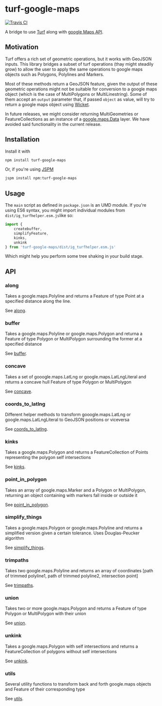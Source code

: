 # turf-google-maps

[![Travis CI](https://travis-ci.org/InstaGIS/turfhelper-lib-js.svg?branch=master)](https://travis-ci.org/InstaGIS/turfhelper-lib-js)

A bridge to use [Turf](http://turfjs.org) along with [google Maps API](https://developers.google.com/maps/documentation/javascript/reference/).

## Motivation

Turf offers a rich set of geometric operations, but it works with GeoJSON inputs. This library bridges a subset of turf operations (thay might steadily grow)
to allow the user to apply the same operations to google maps objects such as Polygons, Polylines and Markers.

Most of these methods return a GeoJSON feature, given the output of these geometric operations might not be suitable for conversion to a google maps object (which is the case of MultiPolygons or MultiLinestring). Some of them accept an `output` parameter that, if passed `object` as value, will try to return 
a google maps object using [Wicket](https://www.npmjs.com/package/wicket). 

In future releases, we might consider returning MultiGeometries or FeatureCollections as an instance of a [google.maps.Data](https://developers.google.com/maps/documentation/javascript/reference/#data) layer. We have avoided said functionality in the current release.



## Installation

Install it with

```sh
npm install turf-google-maps
```

Or, if you're using [JSPM](https://www.npmjs.com/package/jspm)

```sh
jspm install npm:turf-google-maps
```

## Usage

The `main` script as defined in `package.json` is an UMD module. If you're using ES6 syntax, you might import individual 
modules from `dist/ig_turfhelper.esm.js`like so:

```js
import {
	createbuffer,
	simplifyFeature,
	kinks,
	unkink
} from 'turf-google-maps/dist/ig_turfhelper.esm.js'
``` 

Which might help you perform some tree shaking in your build stage.


## API


### along

Takes a google.maps.Polyline and returns a Feature of type Point at a specified distance along the line.

See [along](docs/src/components/along.md).

### buffer

Takes a google.maps.Polyline or google.maps.Polygon and returna a Feature of type Polygon or MultiPolygon surrounding the former at a specified distance

See [buffer](docs/src/components/buffer.md).

### concave

Takes a set of gooogle.maps.LatLng or google.maps.LatLngLiteral and returns a concave hull Feature of type Polygon or MultiPolygon

See [concave](docs/src/components/concave.md).

### coords_to_latlng

Different helper methods to transform gooogle.maps.LatLng or google.maps.LatLngLiteral to GeoJSON positions or viceversa

See [coords_to_latlng](docs/src/components/coords_to_latlng.md).

### kinks

Takes a google.maps.Polygon and returns a FeatureCollection of Points representing the polygon self intersections

See [kinks](docs/src/components/kinks.md).

### point_in_polygon

Takes an array of google.maps.Marker and a Polygon or MultiPolygon, returning an object containing with markers fall inside or outside it

See [point_in_polygon](docs/src/components/point_in_polygon.md).

### simplify_things

Takes a google.maps.Polygon or google.maps.Polyline and returns a simplified version given a certain tolerance. Uses Douglas-Peucker algorithm

See [simplify_things](docs/src/components/simplify_things.md).

### trimpaths

Takes two google.maps.Polyline and returns an array of coordinates [path of trimmed polyline1, path of trimmed polyline2, intersection point]

See [trimpaths](docs/src/components/trimpaths.md).

### union

Takes two or more google.maps.Polygon and returns a Feature of type Polygon or MultiPolygon with their union

See [union](docs/src/components/union.md).

### unkink

Takes a google.maps.Polygon with self intersections and returns a FeatureCollection of polygons without self intersections

See [unkink](docs/src/components/unkink.md).

### utils

Several utility functions to transform back and forth google.maps objects and Feature of their corresponding type

See [utils](docs/src/components/utils.md).
